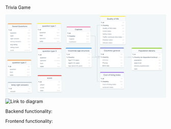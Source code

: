 Trivia Game


![diagram](./readme-files/diagram.png)
![Link to diagram](https://drawsql.app/yes-2/diagrams/trivia-task)

Backend functionality:

Frontend functionality:
